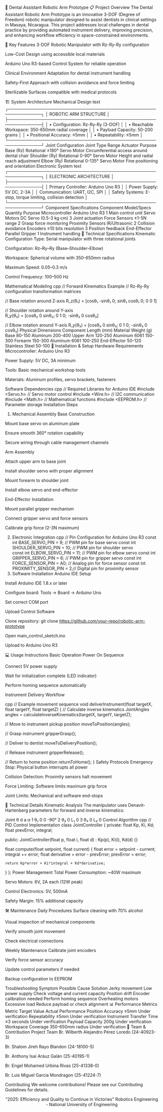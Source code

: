 🤖 Dental Assistant Robotic Arm Prototype
📋 Project Overview
The Dental Assistant Robotic Arm Prototype is an innovative 3-DOF (Degree of Freedom) robotic manipulator designed to assist dentists in clinical settings in Masaya, Nicaragua. This project addresses local challenges in dental practice by providing automated instrument delivery, improving precision, and enhancing workflow efficiency in space-constrained environments.

🎯 Key Features
3-DOF Robotic Manipulator with Rz-Ry-Ry configuration

Low-Cost Design using accessible local materials

Arduino Uno R3-based Control System for reliable operation

Clinical Environment Adaptation for dental instrument handling

Safety-First Approach with collision avoidance and force limiting

Sterilizable Surfaces compatible with medical protocols

🏗️ System Architecture
Mechanical Design
text
┌─────────────────────────────────────────────────────────────┐
│                    ROBOTIC ARM STRUCTURE                    │
├─────────────────────────────────────────────────────────────┤
│  • Configuration: Rz-Ry-Ry (3-DOF)                         │
│  • Reachable Workspace: 350-650mm radial coverage          │
│  • Payload Capacity: 50-200 grams                          │
│  • Positional Accuracy: ≤5mm                               │
│  • Repeatability: ≤5mm                                     │
└─────────────────────────────────────────────────────────────┘
Joint Configuration
Joint	Type	Range	Actuator	Purpose
Base (Rz)	Rotational	±180°	Servo Motor	Circumferential access around dental chair
Shoulder (Ry)	Rotational	0-90°	Servo Motor	Height and radial reach adjustment
Elbow (Ry)	Rotational	0-135°	Servo Motor	Fine positioning and orientation
Electronic System
text
┌─────────────────────────────────────────────────────────────┐
│                   ELECTRONIC ARCHITECTURE                   │
├─────────────────────────────────────────────────────────────┤
│  Primary Controller: Arduino Uno R3                        │
│  Power Supply: 5V DC, 2-3A                                 │
│  Communication: UART, I2C, SPI                             │
│  Safety Systems: E-stop, torque limiting, collision detection │
└─────────────────────────────────────────────────────────────┘
Component Specifications
Component	Model/Specs	Quantity	Purpose
Microcontroller	Arduino Uno R3	1	Main control unit
Servo Motors	DC Servo (0.5-3 kg·cm)	3	Joint actuation
Force Sensors	±1-5N range	2	Grasp force monitoring
Proximity Sensors	IR/Ultrasonic	2	Collision avoidance
Encoders	≥10 bits resolution	3	Position feedback
End-Effector	Parallel Gripper	1	Instrument handling
🔧 Technical Specifications
Kinematic Configuration
Type: Serial manipulator with three rotational joints

Configuration: Rz–Ry–Ry (Base–Shoulder–Elbow)

Workspace: Spherical volume with 350-650mm radius

Maximum Speed: 0.05–0.3 m/s

Control Frequency: 100–500 Hz

Mathematical Modeling
cpp
// Forward Kinematics Example
// Rz-Ry-Ry configuration transformation matrices

// Base rotation around Z-axis
R_z(θ₁) = [cosθ₁  -sinθ₁  0;
           sinθ₁   cosθ₁  0;
           0       0      1]

// Shoulder rotation around Y-axis  
R_y(θ₂) = [cosθ₂   0   sinθ₂;
           0       1   0;
           -sinθ₂  0   cosθ₂]

// Elbow rotation around Y-axis
R_y(θ₃) = [cosθ₃   0   sinθ₃;
           0       1   0;
           -sinθ₃  0   cosθ₃]
Physical Dimensions
Component	Length (mm)	Material	Weight (g)
Base	80-150	Aluminum	200-400
Upper Arm	120-250	Aluminum 6061	150-300
Forearm	150-300	Aluminum 6061	100-250
End-Effector	50-120	Stainless Steel	50-100
🚀 Installation & Setup
Hardware Requirements
Microcontroller: Arduino Uno R3

Power Supply: 5V DC, 3A minimum

Tools: Basic mechanical workshop tools

Materials: Aluminum profiles, servo brackets, fasteners

Software Dependencies
cpp
// Required Libraries for Arduino IDE
#include <Servo.h>          // Servo motor control
#include <Wire.h>           // I2C communication
#include <Math.h>           // Mathematical functions
#include <EEPROM.h>         // Parameter storage
Installation Steps
1. Mechanical Assembly
Base Construction

Mount base servo on aluminum plate

Ensure smooth 360° rotation capability

Secure wiring through cable management channels

Arm Assembly

Attach upper arm to base joint

Install shoulder servo with proper alignment

Mount forearm to shoulder joint

Install elbow servo and end-effector

End-Effector Installation

Mount parallel gripper mechanism

Connect gripper servo and force sensors

Calibrate grip force (2-3N maximum)

2. Electronic Integration
cpp
// Pin Configuration for Arduino Uno R3
const int BASE_SERVO_PIN = 9;      // PWM pin for base servo
const int SHOULDER_SERVO_PIN = 10; // PWM pin for shoulder servo  
const int ELBOW_SERVO_PIN = 11;    // PWM pin for elbow servo
const int GRIPPER_SERVO_PIN = 6;   // PWM pin for gripper servo
const int FORCE_SENSOR_PIN = A0;   // Analog pin for force sensor
const int PROXIMITY_SENSOR_PIN = 2;// Digital pin for proximity sensor
3. Software Installation
Arduino IDE Setup

Install Arduino IDE 1.8.x or later

Configure board: Tools → Board → Arduino Uno

Set correct COM port

Upload Control Software

Clone repository: git clone https://github.com/your-repo/robotic-arm-prototype

Open main_control_sketch.ino

Upload to Arduino Uno R3

💻 Usage Instructions
Basic Operation
Power On Sequence

Connect 5V power supply

Wait for initialization complete (LED indicator)

Perform homing sequence automatically

Instrument Delivery Workflow

cpp
// Example movement sequence
void deliverInstrument(float targetX, float targetY, float targetZ) {
  // Calculate inverse kinematics
  JointAngles angles = calculateInverseKinematics(targetX, targetY, targetZ);
  
  // Move to instrument pickup position
  moveToPosition(angles);
  
  // Grasp instrument
  gripperGrasp();
  
  // Deliver to dentist
  moveToDeliveryPosition();
  
  // Release instrument
  gripperRelease();
  
  // Return to home position
  returnToHome();
}
Safety Protocols
Emergency Stop: Physical button interrupts all power

Collision Detection: Proximity sensors halt movement

Force Limiting: Software limits maximum grip force

Joint Limits: Mechanical and software end-stops

🔬 Technical Details
Kinematic Analysis
The manipulator uses Denavit-Hartenberg parameters for forward and inverse kinematics:

Joint	θ	d	a	α
1	θ₁	0	0	-90°
2	θ₂	0	L₁	0
3	θ₃	0	L₂	0
Control Algorithm
cpp
// PID Control Implementation
class JointController {
private:
  float Kp, Ki, Kd;
  float prevError, integral;
  
public:
  JointController(float p, float i, float d) : Kp(p), Ki(i), Kd(d) {}
  
  float compute(float setpoint, float current) {
    float error = setpoint - current;
    integral += error;
    float derivative = error - prevError;
    prevError = error;
    
    return Kp*error + Ki*integral + Kd*derivative;
  }
};
Power Management
Total Power Consumption: ~40W maximum

Servo Motors: 6V, 2A each (12W peak)

Control Electronics: 5V, 500mA

Safety Margin: 15% additional capacity

🛠️ Maintenance
Daily Procedures
Surface cleaning with 70% alcohol

Visual inspection of mechanical components

Verify smooth joint movement

Check electrical connections

Weekly Maintenance
Calibrate joint encoders

Verify force sensor accuracy

Update control parameters if needed

Backup configuration to EEPROM

Troubleshooting
Symptom	Possible Cause	Solution
Jerky movement	Low power supply	Check voltage and current capacity
Position drift	Encoder calibration needed	Perform homing sequence
Overheating motors	Excessive load	Reduce payload or check alignment
📊 Performance Metrics
Metric	Target Value	Actual Performance
Position Accuracy	≤5mm	Under verification
Repeatability	≤5mm	Under verification
Instrument Transfer Time	≤3 seconds	Under verification
Payload Capacity	200g	Under verification
Workspace Coverage	350-650mm radius	Under verification
👥 Team & Contribution
Project Team
Br. Wilberth Alejandro Pérez Loredo (24-40923-3)

Br. Shalom Jireh Rayo Blandon (24-18100-5)

Br. Anthony Isai Aráuz Galán (25-40195-1)

Br. Engel Mohamed Urbina Rivas (25-41338-0)

Br. Luis Miguel Garcia Mondragon (25-41224-7)

Contributing
We welcome contributions! Please see our Contributing Guidelines for details.

<div align="center">
"2025: Efficiency and Quality to Continue in Victories"
Robotics Engineering - National University of Engineering

</div>

